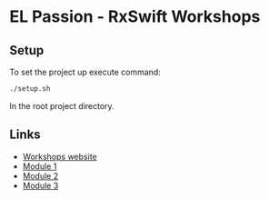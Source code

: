 # EL Passion - RxSwift Workshops

## Setup

To set the project up execute command:

```sh
./setup.sh
```

In the root project directory.

## Links

- [Workshops website](https://www.elpassion.com/workshops/rxswift/)
- [Module 1](Module-1)
- [Module 2](Module-2)
- [Module 3](Module-3)
